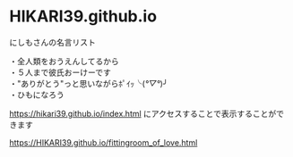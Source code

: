 # HIKARI39.github.io
にしもさんの名言リスト</h1>

・全人類をおうえんしてるから<br>
・５人まで彼氏おーけーです<br>
・"ありがとう"っと思いながらﾎﾟｲｯ╰(*°▽°*)╯<br>
・ひもになろう<br>





https://hikari39.github.io/index.html
にアクセスすることで表示することができます

https://HIKARI39.github.io/fittingroom_of_love.html
